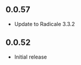 <!-- https://developers.home-assistant.io/docs/add-ons/presentation#keeping-a-changelog -->

## 0.0.57

- Update to Radicale 3.3.2


## 0.0.52

- Initial release
